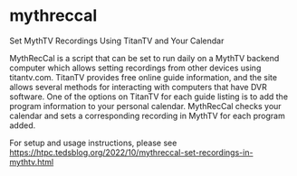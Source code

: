 # mythreccal
Set MythTV Recordings Using TitanTV and Your Calendar

MythRecCal is a script that can be set to run daily on a MythTV backend computer which allows setting recordings from other devices using titantv.com.  TitanTV provides free online guide information, and the site allows several methods for interacting with computers that have DVR software.  One of the options on TitanTV for each guide listing is to add the program information to your personal calendar.  MythRecCal checks your calendar and sets a corresponding recording in MythTV for each program added.

For setup and usage instructions, please see https://htpc.tedsblog.org/2022/10/mythreccal-set-recordings-in-mythtv.html
